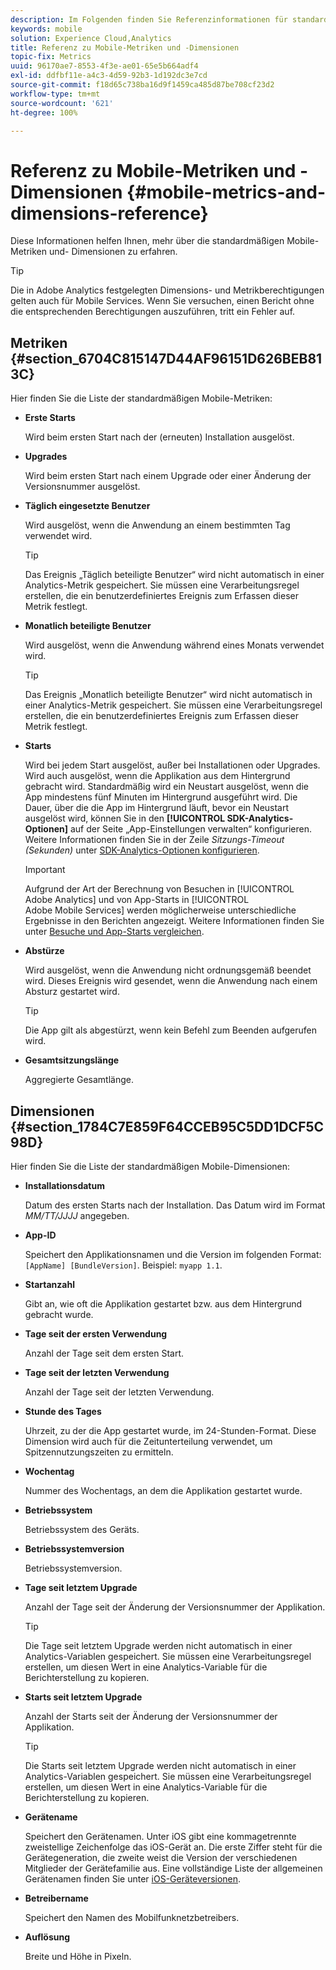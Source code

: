 ```yaml
---
description: Im Folgenden finden Sie Referenzinformationen für standardmäßige mobile Metriken und Dimensionen.
keywords: mobile
solution: Experience Cloud,Analytics
title: Referenz zu Mobile-Metriken und -Dimensionen
topic-fix: Metrics
uuid: 96170ae7-8553-4f3e-ae01-65e5b664adf4
exl-id: ddfbf11e-a4c3-4d59-92b3-1d192dc3e7cd
source-git-commit: f18d65c738ba16d9f1459ca485d87be708cf23d2
workflow-type: tm+mt
source-wordcount: '621'
ht-degree: 100%

---
```


# Referenz zu Mobile-Metriken und -Dimensionen {#mobile-metrics-and-dimensions-reference}

Diese Informationen helfen Ihnen, mehr über die standardmäßigen Mobile-Metriken und- Dimensionen zu erfahren.

>[!TIP]
>
>Die in Adobe Analytics festgelegten Dimensions- und Metrikberechtigungen gelten auch für Mobile Services. Wenn Sie versuchen, einen Bericht ohne die entsprechenden Berechtigungen auszuführen, tritt ein Fehler auf.

## Metriken {#section_6704C815147D44AF96151D626BEB813C}

Hier finden Sie die Liste der standardmäßigen Mobile-Metriken:

* **Erste Starts**

   Wird beim ersten Start nach der (erneuten) Installation ausgelöst.

* **Upgrades**

   Wird beim ersten Start nach einem Upgrade oder einer Änderung der Versionsnummer ausgelöst.

* **Täglich eingesetzte Benutzer**

   Wird ausgelöst, wenn die Anwendung an einem bestimmten Tag verwendet wird.

   >[!TIP]
   >
   >Das Ereignis „Täglich beteiligte Benutzer“ wird nicht automatisch in einer Analytics-Metrik gespeichert. Sie müssen eine Verarbeitungsregel erstellen, die ein benutzerdefiniertes Ereignis zum Erfassen dieser Metrik festlegt.

* **Monatlich beteiligte Benutzer**

   Wird ausgelöst, wenn die Anwendung während eines Monats verwendet wird.

   >[!TIP]
   >Das Ereignis „Monatlich beteiligte Benutzer“ wird nicht automatisch in einer Analytics-Metrik gespeichert. Sie müssen eine Verarbeitungsregel erstellen, die ein benutzerdefiniertes Ereignis zum Erfassen dieser Metrik festlegt.

* **Starts**

   Wird bei jedem Start ausgelöst, außer bei Installationen oder Upgrades. Wird auch ausgelöst, wenn die Applikation aus dem Hintergrund gebracht wird. Standardmäßig wird ein Neustart ausgelöst, wenn die App mindestens fünf Minuten im Hintergrund ausgeführt wird. Die Dauer, über die die App im Hintergrund läuft, bevor ein Neustart ausgelöst wird, können Sie in den **[!UICONTROL SDK-Analytics-Optionen]** auf der Seite „App-Einstellungen verwalten“ konfigurieren. Weitere Informationen finden Sie in der Zeile *Sitzungs-Timeout (Sekunden)* unter [SDK-Analytics-Optionen konfigurieren](/help/using/c-manage-app-settings/c-mob-confg-app/t-config-analytics/t-config-analytics.md).

   >[!IMPORTANT]
   >Aufgrund der Art der Berechnung von Besuchen in [!UICONTROL Adobe Analytics] und von App-Starts in [!UICONTROL Adobe Mobile Services] werden möglicherweise unterschiedliche Ergebnisse in den Berichten angezeigt. Weitere Informationen finden Sie unter [Besuche und App-Starts vergleichen](https://helpx.adobe.com/de/analytics/kb/compare-visits-and-mobile-app-launches.html).

* **Abstürze**

   Wird ausgelöst, wenn die Anwendung nicht ordnungsgemäß beendet wird. Dieses Ereignis wird gesendet, wenn die Anwendung nach einem Absturz gestartet wird.

   >[!TIP]
   >Die App gilt als abgestürzt, wenn kein Befehl zum Beenden aufgerufen wird.

* **Gesamtsitzungslänge**

   Aggregierte Gesamtlänge.

## Dimensionen {#section_1784C7E859F64CCEB95C5DD1DCF5C98D}

Hier finden Sie die Liste der standardmäßigen Mobile-Dimensionen:

* **Installationsdatum**

   Datum des ersten Starts nach der Installation. Das Datum wird im Format *MM/TT/JJJJ* angegeben.

* **App-ID**

   Speichert den Applikationsnamen und die Version im folgenden Format: `[AppName] [BundleVersion]`. Beispiel: `myapp 1.1`.

* **Startanzahl**

   Gibt an, wie oft die Applikation gestartet bzw. aus dem Hintergrund gebracht wurde.

* **Tage seit der ersten Verwendung**

   Anzahl der Tage seit dem ersten Start.

* **Tage seit der letzten Verwendung**

   Anzahl der Tage seit der letzten Verwendung.

* **Stunde des Tages**

   Uhrzeit, zu der die App gestartet wurde, im 24-Stunden-Format. Diese Dimension wird auch für die Zeitunterteilung verwendet, um Spitzennutzungszeiten zu ermitteln.

* **Wochentag**

   Nummer des Wochentags, an dem die Applikation gestartet wurde.

* **Betriebssystem**

   Betriebssystem des Geräts.

* **Betriebssystemversion**

   Betriebssystemversion.

* **Tage seit letztem Upgrade**

   Anzahl der Tage seit der Änderung der Versionsnummer der Applikation.

   >[!TIP]
   >
   >Die Tage seit letztem Upgrade werden nicht automatisch in einer Analytics-Variablen gespeichert. Sie müssen eine Verarbeitungsregel erstellen, um diesen Wert in eine Analytics-Variable für die Berichterstellung zu kopieren.

* **Starts seit letztem Upgrade**

   Anzahl der Starts seit der Änderung der Versionsnummer der Applikation.

   >[!TIP]
   >
   >Die Starts seit letztem Upgrade werden nicht automatisch in einer Analytics-Variablen gespeichert. Sie müssen eine Verarbeitungsregel erstellen, um diesen Wert in eine Analytics-Variable für die Berichterstellung zu kopieren.

* **Gerätename**

   Speichert den Gerätenamen. Unter iOS gibt eine kommagetrennte zweistellige Zeichenfolge das iOS-Gerät an. Die erste Ziffer steht für die Gerätegeneration, die zweite weist die Version der verschiedenen Mitglieder der Gerätefamilie aus. Eine vollständige Liste der allgemeinen Gerätenamen finden Sie unter [iOS-Geräteversionen](/help/ios/reference/device-versions.md).

* **Betreibername**

   Speichert den Namen des Mobilfunknetzbetreibers.

* **Auflösung**

   Breite und Höhe in Pixeln.
